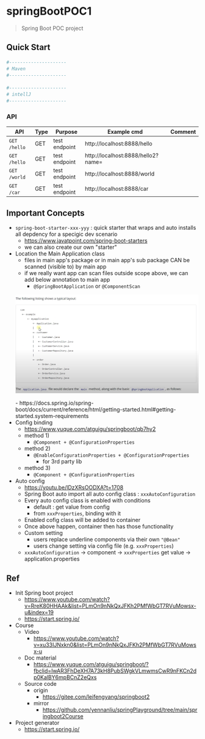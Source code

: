 # springBootPOC1
> Spring Boot POC project

## Quick Start

```bash
#---------------------
# Maven
#---------------------

#---------------------
# intellJ
#---------------------
```

### API

| API | Type | Purpose | Example cmd | Comment|
| ----- | -------- | ---- | ----- | ---- |
| `GET /hello` | GET | test endpoint |http://localhost:8888/hello ||
| `GET /hello` | GET | test endpoint |http://localhost:8888/hello2?name=<name> ||
| `GET /world` | GET | test endpoint |http://localhost:8888/world ||
| `GET /car` | GET | test endpoint |http://localhost:8888/car ||

## Important Concepts

- `spring-boot-starter-xxx-yyy` : quick starter that wraps and auto installs all depdency for a specigic dev scenario
	- https://www.javatpoint.com/spring-boot-starters
	- we can also create our own "starter"
- Location the Main Application class
	- files in main app's package or in main app's sub package CAN be scanned (visible to) by main app
	- if we really want app can scan files outside scope above, we can add below annotation to main app
		- `@SpringBootApplication` or `@ComponentScan`
	<p align="center"><img src ="./doc/pic/main_app_hierarchy.png" ></p>
	- https://docs.spring.io/spring-boot/docs/current/reference/html/getting-started.html#getting-started.system-requirements
- Config binding
	- https://www.yuque.com/atguigu/springboot/qb7hy2
	- method 1)
		- `@Component + @ConfigurationProperties`
	- method 2)
		- `@EnableConfigurationProperties + @ConfigurationProperties`
			- for 3rd party lib
	- method 3)
		- `@Component + @ConfigurationProperties`
- Auto config
	- https://youtu.be/lDzXRsOODXA?t=1708
	- Spring Boot auto import all auto config class : `xxxAutoConfiguration`
	- Every auto config class is enabled with conditions
		- default : get value from config
		- from `xxxProperties`, binding with it
	- Enabled cofig class will be added to container
	- Once above happen, container then has those functionality
	- Custom setting
		- users replace underline components via their own `"@Bean"`
		- users change setting via config file (e.g. `xxxProperties`)
	- `xxxAutoConfiguration` -> component -> `xxxProperties` get value -> application.properties

## Ref

- Init Spring boot project
	- https://www.youtube.com/watch?v=RreK80HHAAk&list=PLmOn9nNkQxJFKh2PMfWbGT7RVuMowsx-u&index=19
	- https://start.spring.io/
- Course
	- Video
		- https://www.youtube.com/watch?v=xu33IJNxkn0&list=PLmOn9nNkQxJFKh2PMfWbGT7RVuMowsx-u
	- Doc material
		- https://www.yuque.com/atguigu/springboot/?fbclid=IwAR3FhDeXH7A73kH8PubSWgkVLmwmsCwR9nFKCn2dp0KalBY6mpBCnZ2eQxs
	- Source code
		- origin
			- https://gitee.com/leifengyang/springboot2
		- mirror
			- https://github.com/yennanliu/springPlayground/tree/main/springboot2Course
- Project generator
	- https://start.spring.io/
